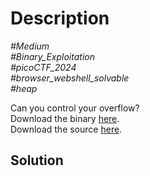 # Description

_#Medium_<br>
_#Binary_Exploitation_<br>
_#picoCTF_2024_<br>
_#browser_webshell_solvable_<br>
_#heap_<br>

Can you control your overflow?<br>
Download the binary [here](../chall).<br>
Download the source [here](../chall.c).

## Solution


    

